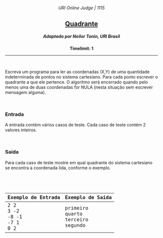 <h6 align="center">URI Online Judge | 1115</h6>
<h2 align="center">
  <a href="https://www.urionlinejudge.com.br/judge/pt/problems/view/1115">
    Quadrante
  </a>
</h2>
<h5 align="center">Adaptado por Neilor Tonin, URI  Brasil</h5>
<p align="center"><b>Timelimit: 1</b></p>
<hr>
<br>
<p>
  Escreva um programa para ler as coordenadas (X,Y) de uma quantidade indeterminada de pontos no sistema cartesiano. Para cada ponto escrever o quadrante a que ele pertence. O algoritmo será encerrado quando pelo menos uma de duas coordenadas for NULA (nesta situação sem escrever mensagem alguma).
</p>
<br>
<h3>Entrada</h3>
<p>
  A entrada contém vários casos de teste. Cada caso de teste contém 2 valores inteiros.
</p>
<br>
<h3>Saída</h3>
<p>
  Para cada caso de teste mostre em qual quadrante do sistema cartesiano se encontra a coordenada lida, conforme o exemplo.
</p>
<br>
<code>
  <table width="100%">
    <thead>
      <th>Exemplo de Entrada</th>
      <th>Exemplo de Saída</th>
    </thead>
    <tbody>
      <tr>
        <td>
          2 2<br>
          3 -2<br>
          -8 -1<br>
          -7 1<br>
          0 2
        </td>
        <td>
          primeiro<br>
          quarto<br>
          terceiro<br>
          segundo
        </td>
      </tr>
    </tbody>
  </table>
</code>
